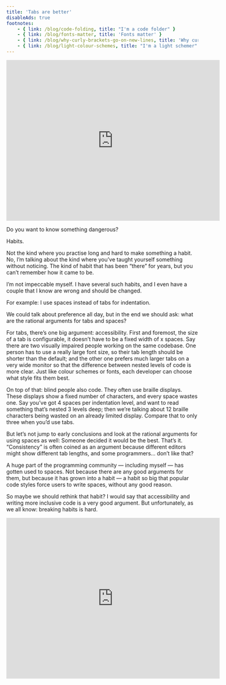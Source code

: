 ```yaml
---
title: 'Tabs are better'
disableAds: true
footnotes:
    - { link: /blog/code-folding, title: "I'm a code folder" }
    - { link: /blog/fonts-matter, title: 'Fonts matter' }
    - { link: /blog/why-curly-brackets-go-on-new-lines, title: 'Why curly brackets go on new lines' }
    - { link: /blog/light-colour-schemes, title: "I'm a light schemer" }
---
```


<p><iframe width="560" height="422" src="https://www.youtube.com/embed/w5sPf2fhnxE" title="YouTube video player" frameborder="0" allow="accelerometer; autoplay; clipboard-write; encrypted-media; gyroscope; picture-in-picture" allowfullscreen></iframe></p>

Do you want to know something dangerous?

Habits.

Not the kind where you practise long and hard to make something a habit. No, I’m talking about the kind where you’ve taught yourself something without noticing. The kind of habit that has been “there” for years, but you can’t remember how it came to be.

I’m not impeccable myself. I have several such habits, and I even have a couple that I know are wrong and should be changed.

For example: I use spaces instead of tabs for indentation.

We could talk about preference all day, but in the end we should ask: what are the rational arguments for tabs and spaces?

For tabs, there’s one big argument: accessibility. First and foremost, the size of a tab is configurable, it doesn’t have to be a fixed width of x spaces. Say there are two visually impaired people working on the same codebase. One person has to use a really large font size, so their tab length should be shorter than the default; and the other one prefers much larger tabs on a very wide monitor so that the difference between nested levels of code is more clear. Just like colour schemes or fonts, each developer can choose what style fits them best.

On top of that: blind people also code. They often use braille displays. These displays show a fixed number of characters, and every space wastes one. Say you’ve got 4 spaces per indentation level, and want to read something that’s nested 3 levels deep; then we’re talking about 12 braille characters being wasted on an already limited display. Compare that to only three when you’d use tabs.

But let’s not jump to early conclusions and look at the rational arguments for using spaces as well: Someone decided it would be the best. That’s it. “Consistency” is often coined as an argument because different editors might show different tab lengths, and some programmers… don’t like that?

A huge part of the programming community — including myself — has gotten used to spaces. Not because there are any good arguments for them, but because it has grown into a habit — a habit so big that popular code styles force users to write spaces, without any good reason.

So maybe we should rethink that habit? I would say that accessibility and writing more inclusive code is a very good argument. But unfortunately, as we all know: breaking habits is hard.

<p><iframe width="560" height="422" src="https://www.youtube.com/embed/w5sPf2fhnxE" title="YouTube video player" frameborder="0" allow="accelerometer; autoplay; clipboard-write; encrypted-media; gyroscope; picture-in-picture" allowfullscreen></iframe></p>